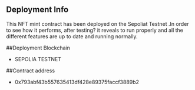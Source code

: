 ## Deployment Info

This NFT mint contract has been deployed on the Sepoliat Testnet .In order to see how it performs,
after testing? it reveals to run properly and all the different features are up to date and running normally.

##Deployment Blockchain
* SEPOLIA TESTNET

##Contract address 
* 0x793abf43b557635413df428e89375faccf3889b2

